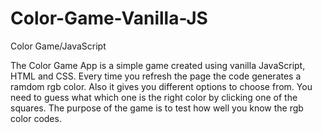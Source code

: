 # Color-Game-Vanilla-JS
Color Game/JavaScript

The Color Game App is a simple game created using vanilla JavaScript, HTML and CSS. 
Every time you refresh the page the code generates a ramdom rgb color. Also it gives you different options to choose from.
You need to guess what which one is the right color by clicking one of the squares. The purpose of the game is to test how well you know the rgb color codes.
